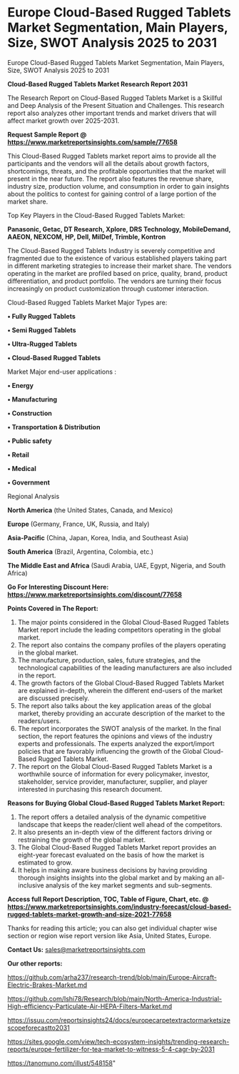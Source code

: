 # Europe Cloud-Based Rugged Tablets Market Segmentation, Main Players, Size, SWOT Analysis 2025 to 2031
Europe Cloud-Based Rugged Tablets Market Segmentation, Main Players, Size, SWOT Analysis 2025 to 2031

<strong>Cloud-Based Rugged Tablets Market Research Report 2031</strong>

The Research Report on Cloud-Based Rugged Tablets Market is a Skillful and Deep Analysis of the Present Situation and Challenges. This research report also analyzes other important trends and market drivers that will affect market growth over 2025-2031.

<strong>Request Sample Report @ <a href=https://www.marketreportsinsights.com/sample/77658>https://www.marketreportsinsights.com/sample/77658</a></strong>

This Cloud-Based Rugged Tablets market report aims to provide all the participants and the vendors will all the details about growth factors, shortcomings, threats, and the profitable opportunities that the market will present in the near future. The report also features the revenue share, industry size, production volume, and consumption in order to gain insights about the politics to contest for gaining control of a large portion of the market share.

Top Key Players in the Cloud-Based Rugged Tablets Market:

<strong>Panasonic, Getac, DT Research, Xplore, DRS Technology, MobileDemand, AAEON, NEXCOM, HP, Dell, MilDef, Trimble, Kontron</strong>

The Cloud-Based Rugged Tablets Industry is severely competitive and fragmented due to the existence of various established players taking part in different marketing strategies to increase their market share. The vendors operating in the market are profiled based on price, quality, brand, product differentiation, and product portfolio. The vendors are turning their focus increasingly on product customization through customer interaction.

Cloud-Based Rugged Tablets Market Major Types are:

<strong>• Fully Rugged Tablets

• Semi Rugged Tablets

• Ultra-Rugged Tablets

• Cloud-Based Rugged Tablets</strong>

Market Major end-user applications :

<strong>• Energy

• Manufacturing

• Construction

• Transportation & Distribution

• Public safety

• Retail

• Medical

• Government</strong>

Regional Analysis

</u><strong><b>North America</b></strong> (the United States, Canada, and Mexico)

<strong><b>Europe </b></strong>(Germany, France, UK, Russia, and Italy)

<strong><b>Asia-Pacific</b></strong> (China, Japan, Korea, India, and Southeast Asia)

<strong><b>South America</b></strong> (Brazil, Argentina, Colombia, etc.)

<strong><b>The Middle East and Africa</b></strong> (Saudi Arabia, UAE, Egypt, Nigeria, and South Africa)

<strong>Go For Interesting Discount Here: <a href=https://www.marketreportsinsights.com/discount/77658>https://www.marketreportsinsights.com/discount/77658</a></strong>

<strong>Points Covered in The Report:</strong>
<ol>
  <li>The major points considered in the Global Cloud-Based Rugged Tablets Market report include the leading competitors operating in the global market.</li>
  <li>The report also contains the company profiles of the players operating in the global market.</li>
  <li>The manufacture, production, sales, future strategies, and the technological capabilities of the leading manufacturers are also included in the report.</li>
  <li>The growth factors of the Global Cloud-Based Rugged Tablets Market are explained in-depth, wherein the different end-users of the market are discussed precisely.</li>
  <li>The report also talks about the key application areas of the global market, thereby providing an accurate description of the market to the readers/users.</li>
  <li>The report incorporates the SWOT analysis of the market. In the final section, the report features the opinions and views of the industry experts and professionals. The experts analyzed the export/import policies that are favorably influencing the growth of the Global Cloud-Based Rugged Tablets Market.</li>
  <li>The report on the Global Cloud-Based Rugged Tablets Market is a worthwhile source of information for every policymaker, investor, stakeholder, service provider, manufacturer, supplier, and player interested in purchasing this research document.</li>
</ol>
<strong>Reasons for Buying Global Cloud-Based Rugged Tablets Market Report:</strong>

<ol>
  <li>The report offers a detailed analysis of the dynamic competitive landscape that keeps the reader/client well ahead of the competitors.</li>
  <li>It also presents an in-depth view of the different factors driving or restraining the growth of the global market.</li>
  <li>The Global Cloud-Based Rugged Tablets Market report provides an eight-year forecast evaluated on the basis of how the market is estimated to grow.</li>
  <li>It helps in making aware business decisions by having providing thorough insights insights into the global market and by making an all-inclusive analysis of the key market segments and sub-segments.</li>
</ol>
<strong>Access full Report Description, TOC, Table of Figure, Chart, etc. @ <a href=https://www.marketreportsinsights.com/industry-forecast/cloud-based-rugged-tablets-market-growth-and-size-2021-77658>https://www.marketreportsinsights.com/industry-forecast/cloud-based-rugged-tablets-market-growth-and-size-2021-77658</a></strong>


Thanks for reading this article; you can also get individual chapter wise section or region wise report version like Asia, United States, Europe.

<strong>Contact Us:</strong>
sales@marketreportsinsights.com

<strong>Our other reports:</strong>

<a href=https://github.com/arha237/research-trend/blob/main/Europe-Aircraft-Electric-Brakes-Market.md>https://github.com/arha237/research-trend/blob/main/Europe-Aircraft-Electric-Brakes-Market.md</a>

<a href=https://github.com/Ishi78/Research/blob/main/North-America-Industrial-High-efficiency-Particulate-Air-HEPA-Filters-Market.md>https://github.com/Ishi78/Research/blob/main/North-America-Industrial-High-efficiency-Particulate-Air-HEPA-Filters-Market.md</a>

<a href=https://issuu.com/reportsinsights24/docs/europecarpetextractormarketsizescopeforecastto2031>https://issuu.com/reportsinsights24/docs/europecarpetextractormarketsizescopeforecastto2031</a>

<a href=https://sites.google.com/view/tech-ecosystem-insights/trending-research-reports/europe-fertilizer-for-tea-market-to-witness-5-4-cagr-by-2031>https://sites.google.com/view/tech-ecosystem-insights/trending-research-reports/europe-fertilizer-for-tea-market-to-witness-5-4-cagr-by-2031</a>

<a href=https://tanomuno.com/illust/548158>https://tanomuno.com/illust/548158</a>"
